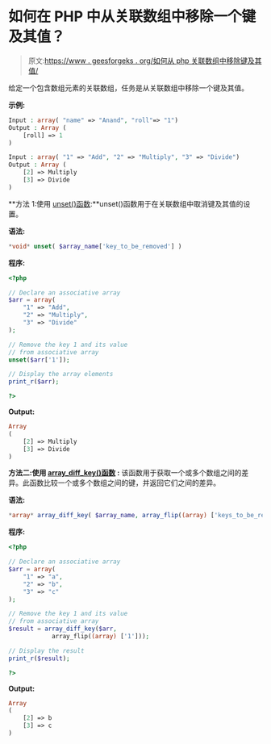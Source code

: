 # 如何在 PHP 中从关联数组中移除一个键及其值？

> 原文:[https://www . geesforgeks . org/如何从 php 关联数组中移除键及其值/](https://www.geeksforgeeks.org/how-to-remove-a-key-and-its-value-from-an-associative-array-in-php/)

给定一个包含数组元素的关联数组，任务是从关联数组中移除一个键及其值。

**示例:**

```php
Input : array( "name" => "Anand", "roll"=> "1")
Output : Array (
    [roll] => 1
)

Input : array( "1" => "Add", "2" => "Multiply", "3" => "Divide")
Output : Array (
    [2] => Multiply
    [3] => Divide
)

```

**方法 1:使用 [unset()函数](https://www.geeksforgeeks.org/php-unset-function/):**unset()函数用于在关联数组中取消键及其值的设置。

**语法:**

```php
*void* unset( $array_name['key_to_be_removed'] )
```

**程序:**

```php
<?php

// Declare an associative array
$arr = array( 
    "1" => "Add",
    "2" => "Multiply",
    "3" => "Divide"
);

// Remove the key 1 and its value
// from associative array
unset($arr['1']);

// Display the array elements
print_r($arr);

?>
```

**Output:**

```php
Array
(
    [2] => Multiply
    [3] => Divide
)

```

**方法二:使用 [array_diff_key()函数](https://www.geeksforgeeks.org/php-array_diff_key-function/) :** 该函数用于获取一个或多个数组之间的差异。此函数比较一个或多个数组之间的键，并返回它们之间的差异。

**语法:**

```php
*array* array_diff_key( $array_name, array_flip((array) ['keys_to_be_removed'] )
```

**程序:**

```php
<?php

// Declare an associative array
$arr = array( 
    "1" => "a",
    "2" => "b",
    "3" => "c"
);

// Remove the key 1 and its value
// from associative array
$result = array_diff_key($arr, 
            array_flip((array) ['1']));

// Display the result
print_r($result);

?>
```

**Output:**

```php
Array
(
    [2] => b
    [3] => c
)

```